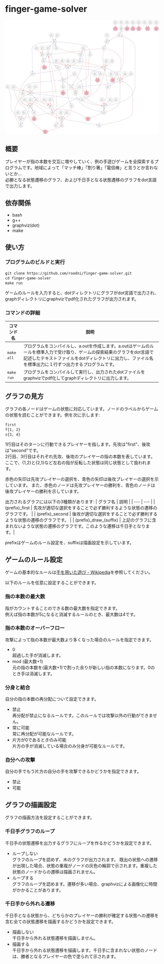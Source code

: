 # finger-game-solver

![](./graph/demo.jpg)

## 概要
プレイヤーが指の本数を交互に増やしていく、例の手遊びゲームを全探索するプログラムです。地域によって「マッチ棒」「割り箸」「電信棒」と言うとか言わないとか...  
必勝となる状態遷移のグラフ、および千日手となる状態遷移のグラフをdot言語で出力します。

## 依存関係
- bash
- g++
- graphviz(dot)
- make

## 使い方
### プログラムのビルドと実行
```
git clone https://github.com/roodni/finger-game-solver.git
cd finger-game-solver
make run
```

ゲームのルールを入力すると、dotディレクトリにグラフがdot言語で出力され、graphディレクトリにgraphvizでpdf化されたグラフが出力されます。

### コマンドの詳細
| コマンド名 | 説明 |
| --- | --- |
| `make all` | プログラムをコンパイルし、a.outを作成します。a.outはゲームのルールを標準入力で受け取り、ゲームの探索結果のグラフをdot言語で記述したテキストファイルをdotディレクトリに出力し、ファイル名を標準出力に１行ずつ出力するプログラムです。
| `make run` | プログラムをコンパイルして実行し、出力されたdotファイルをgraphvizでpdf化してgraphディレクトリに出力します。


## グラフの見方
グラフの各ノードはゲームの状態に対応しています。ノードのラベルからゲームの状態を読むことができます。例を次に示します:
```
first
f{1, 2}
s{3, 4}
```
1行目はそのターンに行動できるプレイヤーを指します。先攻は"first"、後攻は"second"です。  
2行目、3行目はそれぞれ先攻、後攻のプレイヤーの指の本数を表しています。ここで、{1,2}と{2,1}など左右の指が反転した状態は同じ状態として扱われます。

赤色の矢印は先攻プレイヤーの選択を、青色の矢印は後攻プレイヤーの選択を示しています。
また、赤色のノードは先攻プレイヤーの勝利を、青色のノードは後攻プレイヤーの勝利を示しています。

出力されるグラフには以下の3種類があります:
| グラフ名 | 説明 |
| --- | --- |
| (prefix)\_first | 先攻が適切な選択をすることで必ず勝利するような状態の遷移のグラフです。 |
| (prefix)\_second | 後攻が適切な選択をすることで必ず勝利するような状態の遷移のグラフです。 |
| (prefix)\_draw\_(suffix) | 上記のグラフに含まれないような状態の遷移のグラフです。このような遷移は千日手となります。|

prefixはゲームのルール設定を、suffixは描画設定を示しています。

## ゲームのルール設定
ゲームの基本的なルールは[手を用いた遊び - Wikipedia](https://ja.wikipedia.org/wiki/%E6%89%8B%E3%82%92%E7%94%A8%E3%81%84%E3%81%9F%E9%81%8A%E3%81%B3#%E6%95%B0%E5%AD%97%E3%82%92%E5%A2%97%E3%82%84%E3%81%99%E9%81%8A%E3%81%B3)を参照してください。


以下のルールを任意に設定することができます。
### 指の本数の最大数
指がカウントすることのできる数の最大数を指定できます。  
例えば指の本数が5になると消滅するルールのとき、最大数は4です。

### 指の本数のオーバーフロー  
攻撃によって指の本数が最大数より多くなった場合のルールを指定できます。
- 0  
超過した手が消滅します。
- mod (最大数+1)  
元の指の本数を(最大数+1)で割った余りが新しい指の本数になります。0のとき手は消滅します。
### 分身と結合  
自分の指の本数の再分配について設定できます。
- 禁止  
再分配が禁止になるルールです。このルールでは攻撃以外の行動ができません。
- 常に可能  
常に再分配が可能なルールです。
- 片方が0であるときのみ可能  
片方の手が消滅している場合のみ分身が可能なルールです。
### 自分への攻撃
自分の手でもう片方の自分の手を攻撃できるかどうかを指定できます。
- 禁止
- 可能

## グラフの描画設定
グラフの描画方法を設定することができます。

### 千日手グラフのループ
千日手の状態遷移を出力するグラフにループを作るかどうかを設定できます。

- ループしない  
グラフのループを認めず、木のグラフが出力されます。
既出の状態への遷移が出現した場合、状態の重複がノードの灰色の輪郭で示されます。重複した状態のノードからの遷移は描画されません。
- ループする  
グラフのループを認めます。遷移が多い場合、graphvizによる画像化に時間がかかることがあります。

### 千日手から外れる遷移
千日手となる状態から、どちらかのプレイヤーの勝利が確定する状態への遷移を含む全ての状態遷移を描画するかどうかを設定できます。
- 描画しない  
千日手から外れる状態遷移を描画しません。
- 描画する  
千日手から外れる状態遷移を描画します。千日手に含まれない状態のノードは、勝者となるプレイヤーの色で塗られて示されます。
